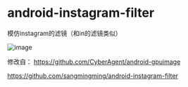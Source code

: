 # android-instagram-filter
模仿instagram的滤镜（和in的滤镜类似）


![image](https://raw.githubusercontent.com/imrunning/android-instagram-filter/master/Screenshot/Screenshot_2015-03-13-09-13-15.png)


修改自： https://github.com/CyberAgent/android-gpuimage

https://github.com/sangmingming/android-instagram-filter
